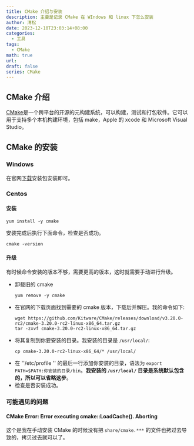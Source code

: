 ```yaml
---
title: CMake 介绍与安装
description: 主要是记录 CMake 在 WIndows 和 linux 下怎么安装
author: 清松
date: 2023-12-10T23:03:14+08:00
categories:
  - 工具
tags:
  - CMake
math: true
url: 
draft: false
series: CMake
---
```

## CMake 介绍
[CMake](https://cmake.org/)是一个跨平台的开源的元构建系统，可以构建，测试和打包软件。它可以用于支持多个本机构建环境，包括
make，Apple 的 xcode 和 Microsoft Visual Studio。

## CMake 的安装
### Windows
在官网[下载](https://cmake.org/download/)安装包安装即可。

### Centos
#### 安装
``` shell
yum install -y cmake
``` 
安装完成后执行下面命令，检查是否成功。
``` shell
cmake -version
``` 

#### 升级
有时候命令安装的版本不够，需要更高的版本，这时就需要手动进行升级。
- 卸载旧的 cmake  
  ``` shell
  yum remove -y cmake
  ```
- 在官网的下载页面找到需要的 cmake 版本，下载后并解压。我的命令如下:  
  ``` shell
  wget https://github.com/Kitware/CMake/releases/download/v3.20.0-rc2/cmake-3.20.0-rc2-linux-x86_64.tar.gz
  tar -zxvf cmake-3.20.0-rc2-linux-x86_64.tar.gz
  ``` 
- 将其复制到你要安装的目录。我安装的目录是 `/usr/local/`:  
  ``` shell
  cp cmake-3.20.0-rc2-linux-x86_64/* /usr/local/
  ```
- 在 ''/etc/profile '' 的最后一行添加你安装的目录，语法为
  `export PATH=$PATH:你安装的目录/bin`。**我安装的 `/usr/local/`
  目录是系统默认包含的，所以可以省略这步**。
- 检查是否安装成功。

### 可能遇见的问题
#### CMake Error: Error executing cmake::LoadCache(). Aborting
这个是我在手动安装 CMake 的时候没有把 `share/cmake.***` 的文件也拷过去导致的，拷贝过去就可以了。
